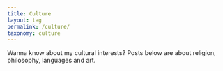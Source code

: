 ```yaml
---
title: Culture
layout: tag
permalink: /culture/
taxonomy: culture
---
```

Wanna know about my cultural interests? Posts below are about religion, philosophy, languages and art.
